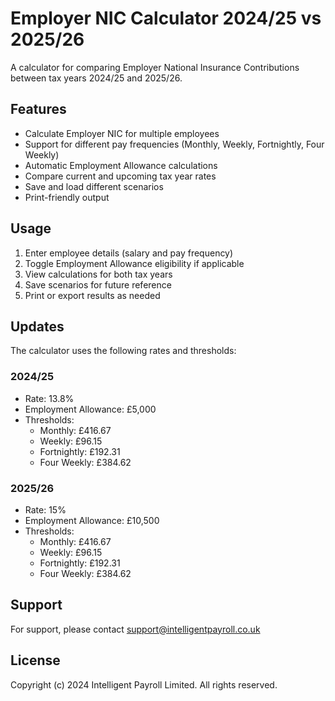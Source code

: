 # Employer NIC Calculator 2024/25 vs 2025/26

A calculator for comparing Employer National Insurance Contributions between tax years 2024/25 and 2025/26.

## Features

- Calculate Employer NIC for multiple employees
- Support for different pay frequencies (Monthly, Weekly, Fortnightly, Four Weekly)
- Automatic Employment Allowance calculations
- Compare current and upcoming tax year rates
- Save and load different scenarios
- Print-friendly output

## Usage

1. Enter employee details (salary and pay frequency)
2. Toggle Employment Allowance eligibility if applicable
3. View calculations for both tax years
4. Save scenarios for future reference
5. Print or export results as needed

## Updates

The calculator uses the following rates and thresholds:

### 2024/25
- Rate: 13.8%
- Employment Allowance: £5,000
- Thresholds:
  - Monthly: £416.67
  - Weekly: £96.15
  - Fortnightly: £192.31
  - Four Weekly: £384.62

### 2025/26
- Rate: 15%
- Employment Allowance: £10,500
- Thresholds:
  - Monthly: £416.67
  - Weekly: £96.15
  - Fortnightly: £192.31
  - Four Weekly: £384.62

## Support

For support, please contact support@intelligentpayroll.co.uk

## License

Copyright (c) 2024 Intelligent Payroll Limited. All rights reserved.
